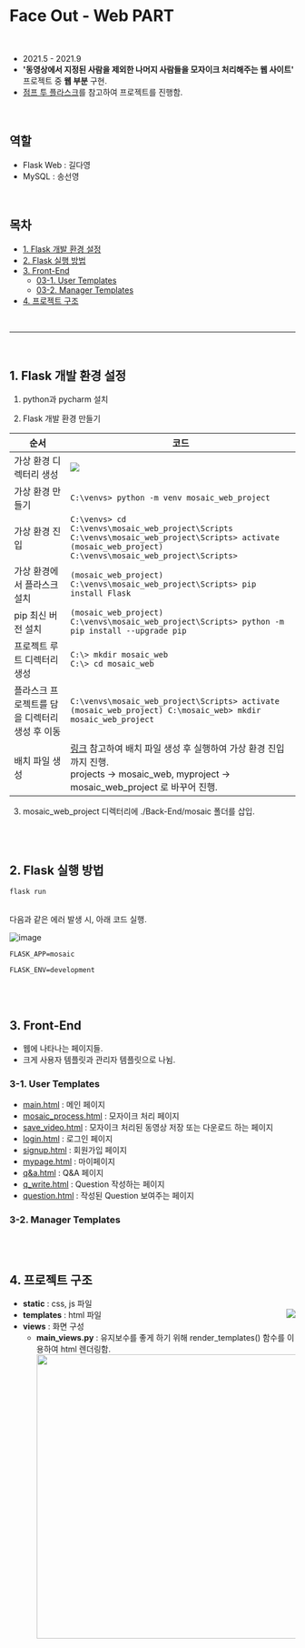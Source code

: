 # Face Out - Web PART
<br>

- 2021.5 - 2021.9
- **'동영상에서 지정된 사람을 제외한 나머지 사람들을 모자이크 처리해주는 웹 사이트'** 프로젝트 중 **웹 부분** 구현.
- [점프 투 플라스크](https://wikidocs.net/81085)를 참고하여 프로젝트를 진행함.


<br>

## 역할
- Flask Web : 길다영
- MySQL : 송선영

<br>

## 목차
- [1. Flask 개발 환경 설정](#1-flask-개발-환경-설정)
- [2. Flask 실행 방법](#2-flask-실행-방법)
- [3. Front-End](#3-front-end)
  - [03-1. User Templates](#3-1-user-templates)
  - [03-2. Manager Templates](#3-2-manager-templates)
- [4. 프로젝트 구조](#4-프로젝트-구조)

<br>

----

<br>

## 1. Flask 개발 환경 설정
1) python과 pycharm 설치

2) Flask 개발 환경 만들기

순서|코드
--|--
가상 환경 디렉터리 생성 | <img src="https://user-images.githubusercontent.com/53934639/124146671-f4c81600-dac8-11eb-9419-39037d214259.png">
가상 환경 만들기 | ```C:\venvs> python -m venv mosaic_web_project```
가상 환경 진입 | ```C:\venvs> cd C:\venvs\mosaic_web_project\Scripts```<br>```C:\venvs\mosaic_web_project\Scripts> activate ```<br> ```(mosaic_web_project) C:\venvs\mosaic_web_project\Scripts>```
가상 환경에서 플라스크 설치 | ```(mosaic_web_project) C:\venvs\mosaic_web_project\Scripts> pip install Flask```
pip 최신 버전 설치 | ```(mosaic_web_project) C:\venvs\mosaic_web_project\Scripts> python -m pip install --upgrade pip```
프로젝트 루트 디렉터리 생성 | ```C:\> mkdir mosaic_web```<br>```C:\> cd mosaic_web```
플라스크 프로젝트를 담을 디렉터리 생성 후 이동 |  ```C:\venvs\mosaic_web_project\Scripts> activate ``` <br>  ```(mosaic_web_project) C:\mosaic_web> mkdir mosaic_web_project ```
배치 파일 생성 | [링크](https://wikidocs.net/81042) 참고하여 배치 파일 생성 후 실행하여 가상 환경 진입까지 진행.<br> projects -> mosaic_web, myproject -> mosaic_web_project 로 바꾸어 진행.

3) mosaic_web_project 디렉터리에 ./Back-End/mosaic 폴더를 삽입.

<br><br>

## 2. Flask 실행 방법
```
flask run
```
<br>
다음과 같은 에러 발생 시, 아래 코드 실행.

![image](https://user-images.githubusercontent.com/53934639/124149887-fb0bc180-dacb-11eb-83ee-35e85aef3753.png)

```
FLASK_APP=mosaic
```
```
FLASK_ENV=development
```

<br><br>

## 3. Front-End
- 웹에 나타나는 페이지들.
- 크게 사용자 템플릿과 관리자 템플릿으로 나뉨.

### 3-1. User Templates
- [main.html](./Back-End/mosaic/templates/user_templates/main.html) : 메인 페이지
- [mosaic_process.html](./Back-End/mosaic/templates/user_templates/mosaic_process.html) : 모자이크 처리 페이지
- [save_video.html](./Back-End/mosaic/templates/user_templates/save_video.html) : 모자이크 처리된 동영상 저장 또는 다운로드 하는 페이지
- [login.html](./Back-End/mosaic/templates/user_templates/login.html) : 로그인 페이지
- [signup.html](./Back-End/mosaic/templates/user_templates/signup.html) : 회원가입 페이지
- [mypage.html](./Back-End/mosaic/templates/user_templates/mypage.html) : 마이페이지
- [q&a.html](./Back-End/mosaic/templates/user_templates/q&a.html) : Q&A 페이지
- [q_write.html](./Back-End/mosaic/templates/user_templates/q_write.html) : Question 작성하는 페이지
- [question.html](./Back-End/mosaic/templates/user_templates/question.html) : 작성된 Question 보여주는 페이지

### 3-2. Manager Templates



<br><br>

## 4. 프로젝트 구조

- **static** : css, js 파일 <br><img src="https://user-images.githubusercontent.com/53934639/124150658-b6345a80-dacc-11eb-9ce4-f4c0fe5eb78a.png" align="right"> 
- **templates** : html 파일 <br>
- **views** : 화면 구성 <br>
  - **main_views.py** : 유지보수를 좋게 하기 위해 render_templates() 함수를 이용하여 html 렌더링함. <img src="https://user-images.githubusercontent.com/53934639/124151464-8a65a480-dacd-11eb-94fe-fea6372ab6e6.png" width = "500px" align="left">
























